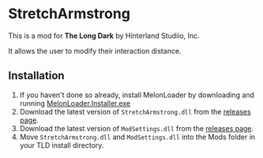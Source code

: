 # StretchArmstrong

This is a mod for **The Long Dark** by Hinterland Studiio, Inc.

It allows the user to modify their interaction distance.

## Installation
1. If you haven't done so already, install MelonLoader by downloading and running [MelonLoader.Installer.exe](https://github.com/HerpDerpinstine/MelonLoader/releases/latest/download/MelonLoader.Installer.exe)
2. Download the latest version of `StretchArmstrong.dll` from the [releases page](https://github.com/bushtail/ReadWhenHungry/releases).
3. Download the latest version of `ModSettings.dll` from the [releases page](https://github.com/zeobviouslyfakeacc/ModSettings/releases).
4. Move `StretchArmstrong.dll` and `ModSettings.dll` into the Mods folder in your TLD install directory.
